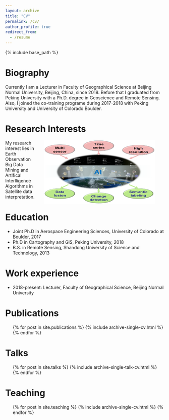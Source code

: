 ```yaml
---
layout: archive
title: "CV"
permalink: /cv/
author_profile: true
redirect_from:
  - /resume
---
```


{% include base_path %}


Biography
======
Currently I am a Lecturer in Faculty of Geographical Science at Beijing Normal University, Beijing, China, since 2018. Before that I graduated from Peking University with a Ph.D. degree in Geoscience and Remote Sensing. Also, I joined the co-training programe during 2017-2018 with Peking University and University of Colorado Boulder. 

Research Interests
======
<img src='/images/research_interest.png' align="right" width="350" height="200" style="vertical-align:middle;margin:0px 30px"> My research interest lies in Earth Observation Big Data Mining and Artifical Interlligence Algorithms in Satellite data interpretation. 

Education
======
* Joint Ph.D in Aerospace Engineering Sciences, University of Colorado at Boulder, 2017
* Ph.D in Cartography and GIS, Peking University, 2018
* B.S. in Remote Sensing, Shandong University of Science and Technology, 2013

Work experience
======
* 2018-present: Lecturer, Faculty of Geographical Science, Beijing Normal University


Publications
======
  <ul>{% for post in site.publications %}
    {% include archive-single-cv.html %}
  {% endfor %}</ul>
  
Talks
======
  <ul>{% for post in site.talks %}
    {% include archive-single-talk-cv.html %}
  {% endfor %}</ul>
  
Teaching
======
  <ul>{% for post in site.teaching %}
    {% include archive-single-cv.html %}
  {% endfor %}</ul>
  
